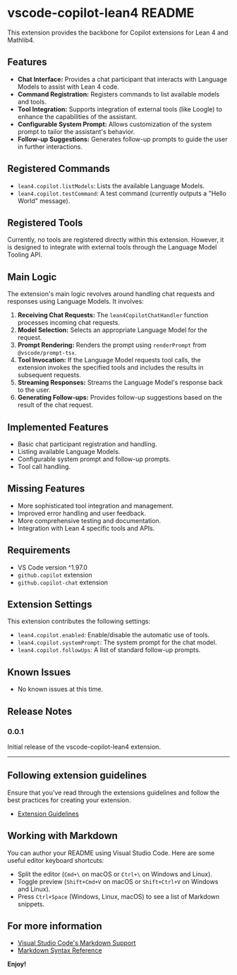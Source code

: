 # vscode-copilot-lean4 README

This extension provides the backbone for Copilot extensions for Lean 4 and Mathlib4.

## Features

*   **Chat Interface:** Provides a chat participant that interacts with Language Models to assist with Lean 4 code.
*   **Command Registration:** Registers commands to list available models and tools.
*   **Tool Integration:** Supports integration of external tools (like Loogle) to enhance the capabilities of the assistant.
*   **Configurable System Prompt:** Allows customization of the system prompt to tailor the assistant's behavior.
*   **Follow-up Suggestions:** Generates follow-up prompts to guide the user in further interactions.

## Registered Commands

*   `lean4.copilot.listModels`: Lists the available Language Models.
*   `lean4.copilot.testCommand`: A test command (currently outputs a "Hello World" message).

## Registered Tools

Currently, no tools are registered directly within this extension. However, it is designed to integrate with external tools through the Language Model Tooling API.

## Main Logic

The extension's main logic revolves around handling chat requests and responses using Language Models. It involves:

1.  **Receiving Chat Requests:** The `lean4CopilotChatHandler` function processes incoming chat requests.
2.  **Model Selection:** Selects an appropriate Language Model for the request.
3.  **Prompt Rendering:** Renders the prompt using `renderPrompt` from `@vscode/prompt-tsx`.
4.  **Tool Invocation:** If the Language Model requests tool calls, the extension invokes the specified tools and includes the results in subsequent requests.
5.  **Streaming Responses:** Streams the Language Model's response back to the user.
6.  **Generating Follow-ups:** Provides follow-up suggestions based on the result of the chat request.

## Implemented Features

*   Basic chat participant registration and handling.
*   Listing available Language Models.
*   Configurable system prompt and follow-up prompts.
*   Tool call handling.

## Missing Features

*   More sophisticated tool integration and management.
*   Improved error handling and user feedback.
*   More comprehensive testing and documentation.
*   Integration with Lean 4 specific tools and APIs.

## Requirements

*   VS Code version \^1.97.0
*   `github.copilot` extension
*   `github.copilot-chat` extension

## Extension Settings

This extension contributes the following settings:

*   `lean4.copilot.enabled`: Enable/disable the automatic use of tools.
*   `lean4.copilot.systemPrompt`: The system prompt for the chat model.
*   `lean4.copilot.followUps`: A list of standard follow-up prompts.

## Known Issues

*   No known issues at this time.

## Release Notes

### 0.0.1

Initial release of the vscode-copilot-lean4 extension.

---

## Following extension guidelines

Ensure that you've read through the extensions guidelines and follow the best practices for creating your extension.

*   [Extension Guidelines](https://code.visualstudio.com/api/references/extension-guidelines)

## Working with Markdown

You can author your README using Visual Studio Code. Here are some useful editor keyboard shortcuts:

*   Split the editor (`Cmd+\` on macOS or `Ctrl+\` on Windows and Linux).
*   Toggle preview (`Shift+Cmd+V` on macOS or `Shift+Ctrl+V` on Windows and Linux).
*   Press `Ctrl+Space` (Windows, Linux, macOS) to see a list of Markdown snippets.

## For more information

*   [Visual Studio Code's Markdown Support](http://code.visualstudio.com/docs/languages/markdown)
*   [Markdown Syntax Reference](https://help.github.com/articles/markdown-basics/)

**Enjoy!**
